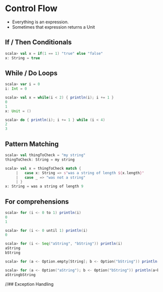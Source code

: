 # Control Flow
- Everything is an expression.
- Sometimes that expression returns a Unit 



## If / Then Conditionals
```scala
scala> val x = if(1 == 1) "true" else "false"
x: String = true
```

## While / Do Loops

```scala
scala> var i = 0
i: Int = 0

scala> val x = while(i < 2) { println(i); i += 1 }
0
1
x: Unit = ()

scala> do { println(i); i += 1 } while (i < 4)
2
3
```



## Pattern Matching
```scala
scala> val thingToCheck = "my string"
thingToCheck: String = my string

scala> val x = thingToCheck match {
     |   case x: String => s"was a string of length ${x.length}"
     |   case _ => "was not a string"
     | }
x: String = was a string of length 9
```



## For comprehensions
```scala
scala> for (i <- 0 to 1) println(i)
0
1

scala> for (i <- 0 until 1) println(i)
0

scala> for (i <- Seq("aString", "bString")) println(i)
aString
bString

scala> for (a <- Option.empty[String]; b <- Option("bString")) println(a+b) 

scala> for (a <- Option("aString"); b <- Option("bString")) println(a+b)
aStringbString
```



//## Exception Handling
